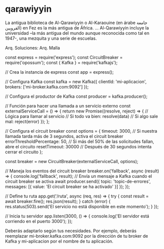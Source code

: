 # qarawiyyin
La antigua biblioteca de Al-Qarawiyyin o Al-Karaouine (en árabe جامعة القرويين) en Fez es la más antigua de África. ... Al-Qarawiyyin incluye la universidad –la más antigua del mundo aunque reconocida como tal en 1947-, una mezquita y una serie de escuelas.

Arq. Soluciones: Arq. Malla

const express = require('express');
const CircuitBreaker = require('opossum');
const { Kafka } = require('kafkajs');

// Crea la instancia de express
const app = express();

// Configura Kafka
const kafka = new Kafka({
  clientId: 'mi-aplicacion',
  brokers: ['mi-broker.kafka.com:9092']
});

// Configura el productor de Kafka
const producer = kafka.producer();

// Función para hacer una llamada a un servicio externo
const externalServiceCall = () => {
  return new Promise((resolve, reject) => {
    // Lógica para llamar al servicio
    // Si todo va bien: resolve(data)
    // Si algo sale mal: reject(error)
  });
};

// Configura el circuit breaker
const options = {
  timeout: 3000, // Si nuestra llamada tarda más de 3 segundos, activa el circuit breaker
  errorThresholdPercentage: 50, // Si más del 50% de las solicitudes fallan, abre el circuito
  resetTimeout: 30000 // Después de 30 segundos intenta cerrar el circuito
};

const breaker = new CircuitBreaker(externalServiceCall, options);

// Maneja los eventos del circuit breaker
breaker.on('fallback', async (result) => {
  console.log('fallback', result);
  // Envía un mensaje a Kafka cuando el circuit breaker se activa
  await producer.send({
    topic: 'topic-de-errores',
    messages: [{ value: 'El circuit breaker se ha activado' }]
  });
});

// Define tu ruta
app.get('/ruta', async (req, res) => {
  try {
    const result = await breaker.fire();
    res.json(result);
  } catch (error) {
    res.status(503).send('El servicio no está disponible en este momento');
  }
});

// Inicia tu servidor
app.listen(3000, () => {
  console.log('El servidor está corriendo en el puerto 3000');
});


Deberás adaptarlo según tus necesidades. Por ejemplo, deberás reemplazar mi-broker.kafka.com:9092 por la dirección de tu broker de Kafka y mi-aplicacion por el nombre de tu aplicación.
